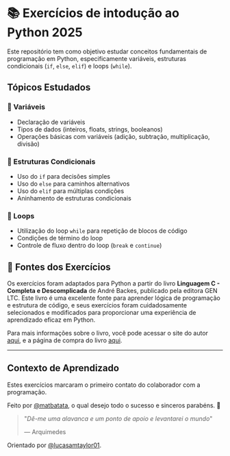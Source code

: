 # 📚 Exercícios de intodução ao Python 2025

Este repositório tem como objetivo estudar conceitos fundamentais de programação em Python, especificamente variáveis, estruturas condicionais (`if`, `else`, `elif`) e loops (`while`). 

## Tópicos Estudados

### 🔢 Variáveis
- Declaração de variáveis
- Tipos de dados (inteiros, floats, strings, booleanos)
- Operações básicas com variáveis (adição, subtração, multiplicação, divisão)

### 🔀 Estruturas Condicionais
- Uso do `if` para decisões simples
- Uso do `else` para caminhos alternativos
- Uso do `elif` para múltiplas condições
- Aninhamento de estruturas condicionais

### 🔄 Loops
- Utilização do loop `while` para repetição de blocos de código
- Condições de término do loop
- Controle de fluxo dentro do loop (`break` e `continue`)

## 📖 Fontes dos Exercícios

Os exercícios foram adaptados para Python a partir do livro **Linguagem C - Completa e Descomplicada** de André Backes, publicado pela editora GEN LTC. Este livro é uma excelente fonte para aprender lógica de programação e estrutura de código, e seus exercícios foram cuidadosamente selecionados e modificados para proporcionar uma experiência de aprendizado eficaz em Python.

Para mais informações sobre o livro, você pode acessar o site do autor [aqui](https://www.facom.ufu.br/~backes/), e a página de compra do livro [aqui](https://a.co/d/4q6PBuE).

---
## Contexto de Aprendizado

Estes exercícios marcaram o primeiro contato do colaborador com a programação.

Feito por [@matbatata](https://github.com/matbatata), o qual desejo todo o sucesso e sinceros parabéns. 💛

> "*Dê-me uma alavanca e um ponto de apoio e levantarei o mundo*"
> 
> — Arquimedes

Orientado por [@lucasamtaylor01](https://github.com/lucasamtaylor01).
